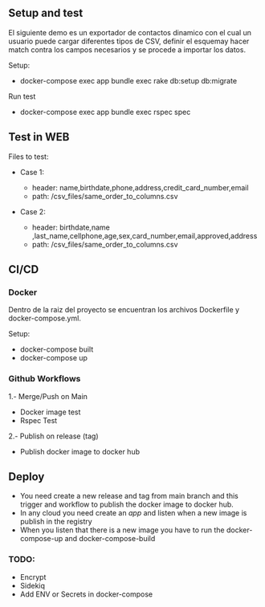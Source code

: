 ## Setup and test

El siguiente demo es un exportador de contactos dinamico con el cual un usuario puede cargar diferentes tipos de CSV, definir el esquemay hacer match contra los campos necesarios y se procede a importar los datos.

Setup:
  - docker-compose exec app bundle exec rake db:setup db:migrate

Run test
  - docker-compose exec app bundle exec rspec spec

## Test in WEB
Files to test:

- Case 1: 
  - header: name,birthdate,phone,address,credit_card_number,email
  - path: /csv_files/same_order_to_columns.csv


- Case 2:
    - header: birthdate,name ,last_name,cellphone,age,sex,card_number,email,approved,address
    - path: /csv_files/same_order_to_columns.csv

## CI/CD

### Docker

Dentro de la raiz del proyecto se encuentran los archivos Dockerfile y docker-compose.yml.

Setup: 
- docker-compose built
- docker-compose up

### Github Workflows

1.- Merge/Push on Main
  - Docker image test
  - Rspec Test

2.- Publish on release (tag)
  - Publish docker image to docker hub

## Deploy

- You need create a new release and tag from main branch and this trigger and workflow to publish the docker image to docker hub.
- In any cloud you need create an *app* and listen when a new image is publish in the registry
- When you listen that there is a new image you have to run the docker-compose-up and docker-compose-build

### TODO:
- Encrypt
- Sidekiq
- Add ENV or Secrets in docker-compose